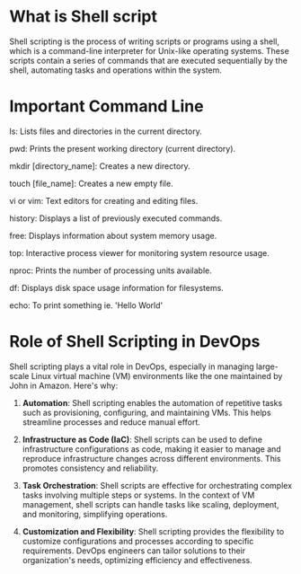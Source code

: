 # What is Shell script 

Shell scripting is the process of writing scripts or programs using a shell, which is a command-line interpreter for Unix-like operating systems. These scripts contain a series of commands that are executed sequentially by the shell, automating tasks and operations within the system.


# Important Command Line

ls: Lists files and directories in the current directory.

pwd: Prints the present working directory (current directory).

mkdir [directory_name]: Creates a new directory.

touch [file_name]: Creates a new empty file.

vi or vim: Text editors for creating and editing files.

history: Displays a list of previously executed commands.

free: Displays information about system memory usage.

top: Interactive process viewer for monitoring system resource usage.

nproc: Prints the number of processing units available.

df: Displays disk space usage information for filesystems.

echo: To print something ie. 'Hello World'


# Role of Shell Scripting in DevOps

Shell scripting plays a vital role in DevOps, especially in managing large-scale Linux virtual machine (VM) environments like the one maintained by John in Amazon. Here's why:

1. **Automation**: Shell scripting enables the automation of repetitive tasks such as provisioning, configuring, and maintaining VMs. This helps streamline processes and reduce manual effort.

2. **Infrastructure as Code (IaC)**: Shell scripts can be used to define infrastructure configurations as code, making it easier to manage and reproduce infrastructure changes across different environments. This promotes consistency and reliability.

3. **Task Orchestration**: Shell scripts are effective for orchestrating complex tasks involving multiple steps or systems. In the context of VM management, shell scripts can handle tasks like scaling, deployment, and monitoring, simplifying operations.

4. **Customization and Flexibility**: Shell scripting provides the flexibility to customize configurations and processes according to specific requirements. DevOps engineers can tailor solutions to their organization's needs, optimizing efficiency and effectiveness.

